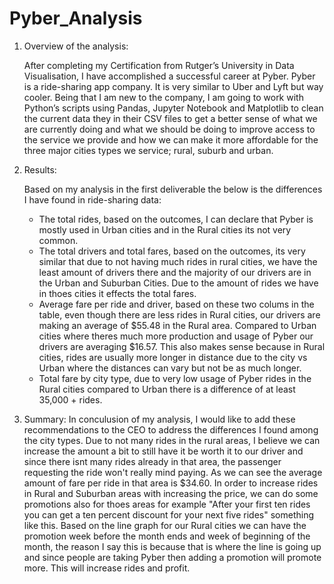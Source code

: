 # Pyber_Analysis
1. Overview of the analysis:

    After completing my Certification from Rutger’s University in Data Visualisation, I have accomplished a successful career at Pyber. Pyber is a ride-sharing app company. It is very similar to Uber and Lyft but way cooler. Being that I am new to the company, I am going to work with Python’s scripts using Pandas, Jupyter Notebook and Matplotlib to clean the current data they in their CSV files to get a better sense of what we are currently doing and what we should be doing to improve access to the service we provide and how we can make it more affordable for the three major cities types we service; rural, suburb and urban. 

2. Results:
  
    Based on my analysis in the first deliverable the below is the differences I have found in ride-sharing data: 
    * The total rides, based on the outcomes, I can declare that Pyber is mostly used in Urban cities and in the Rural cities its not very common. 
    * The total drivers and total fares, based on the outcomes, its very similar that due to not having much rides in rural cities, we have the least amount of drivers there and the majority of our drivers are in the Urban and Suburban Cities. Due to the amount of rides we have in thoes cities it effects the total fares.
    * Average fare per ride and driver, based on these two colums in the table, even though there are less rides in Rural cities, our drivers are making an average of $55.48 in the Rural area. Compared to Urban cities where theres much more production and usage of Pyber our drivers are averaging $16.57. This also makes sense because in Rural cities, rides are usually more longer in distance due to the city vs Urban where the distances can vary but not be as much longer. 
    * Total fare by city type, due to very low usage of Pyber rides in the Rural cities compared to Urban there is a difference of at least 35,000 + rides. 

3. Summary:
    In conculusion of my analysis, I would like to add these recommendations to the CEO to address the differences I found among the city types. 
     Due to not many rides in the rural areas, I believe we can increase the amount a bit to still have it be worth it to our driver and since there isnt many rides already in that area, the passenger requesting the ride won't really mind paying. As we can see the average amount of fare per ride in that area is $34.60. 
     In order to increase rides in Rural and Suburban areas with increasing the price, we can do some promotions also for thoes areas for example "After your first ten rides you can get a ten percent discount for your next five rides" something like this. Based on the line graph for our Rural cities we can have the promotion week before the month ends and week of beginning of the month, the reason I say this is because that is where the line is going up and since people are taking Pyber then adding a promotion will promote more. This will increase rides and profit.
